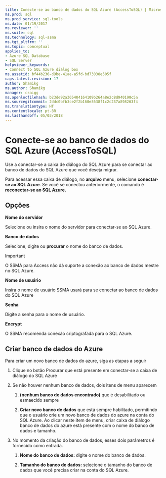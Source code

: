 ```yaml
---
title: Conecte-se ao banco de dados do SQL Azure (AccessToSQL) | Microsoft Docs
ms.prod: sql
ms.prod_service: sql-tools
ms.date: 01/19/2017
ms.reviewer: ''
ms.suite: sql
ms.technology: sql-ssma
ms.tgt_pltfrm: ''
ms.topic: conceptual
applies_to:
- Azure SQL Database
- SQL Server
helpviewer_keywords:
- Connect to SQL Azure dialog box
ms.assetid: bf44b236-d9be-41ae-a5fd-bd73038e505f
caps.latest.revision: 17
author: Shamikg
ms.author: Shamikg
manager: craigg
ms.openlocfilehash: b23de92a365404164109b264a8e2c8d940190c5a
ms.sourcegitcommit: 2ddc0bfb3ce2f2b160e3638f1c2c237a898263f4
ms.translationtype: HT
ms.contentlocale: pt-BR
ms.lasthandoff: 05/03/2018
---
```

# <a name="connect-to-azure-sql-db-accesstosql"></a>Conecte-se ao banco de dados do SQL Azure (AccessToSQL)
Use a conectar-se a caixa de diálogo do SQL Azure para se conectar ao banco de dados do SQL Azure que você deseja migrar.  
  
Para acessar essa caixa de diálogo, no **arquivo** menu, selecione **conectar-se ao SQL Azure**. Se você se conectou anteriormente, o comando é **reconectar-se ao SQL Azure.**  
  
## <a name="options"></a>Opções  
**Nome do servidor**  
  
Selecione ou insira o nome do servidor para conectar-se ao SQL Azure.  
  
**Banco de dados**  
  
Selecione, digite ou **procurar** o nome do banco de dados.  
  
> [!IMPORTANT]  
> O SSMA para Access não dá suporte a conexão ao banco de dados mestre no SQL Azure.  
  
**Nome de usuário**  
  
Insira o nome de usuário SSMA usará para se conectar ao banco de dados do SQL Azure  
  
**Senha**  
  
Digite a senha para o nome de usuário.  
  
**Encrypt**  
  
O SSMA recomenda conexão criptografada para o SQL Azure.  
  
## <a name="create-azure-database"></a>Criar banco de dados do Azure  
Para criar um novo banco de dados do azure, siga as etapas a seguir  
  
1.  Clique no botão Procurar que está presente em conectar-se a caixa de diálogo do SQL Azure  
  
2.  Se não houver nenhum banco de dados, dois itens de menu aparecem  
  
    1.  **(nenhum banco de dados encontrado)**  que é desabilitado ou esmaecido sempre  
  
    2.  **Criar novo banco de dados** que está sempre habilitado, permitindo que o usuário crie um novo banco de dados do azure na conta do SQL Azure. Ao clicar neste item de menu, criar caixa de diálogo banco de dados do azure está presente com o nome do banco de dados e tamanho.  
  
3.  No momento da criação do banco de dados, esses dois parâmetros é fornecido como entrada.  
  
    1.  **Nome do banco de dados:** digite o nome do banco de dados.  
  
    2.  **Tamanho do banco de dados:** selecione o tamanho do banco de dados que você precisa criar na conta do SQL Azure.  
  
